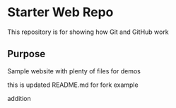 # Starter Web Repo

This repository is for showing how Git and GitHub work

## Purpose

Sample website with plenty of files for demos

this is updated README.md for fork example

addition
